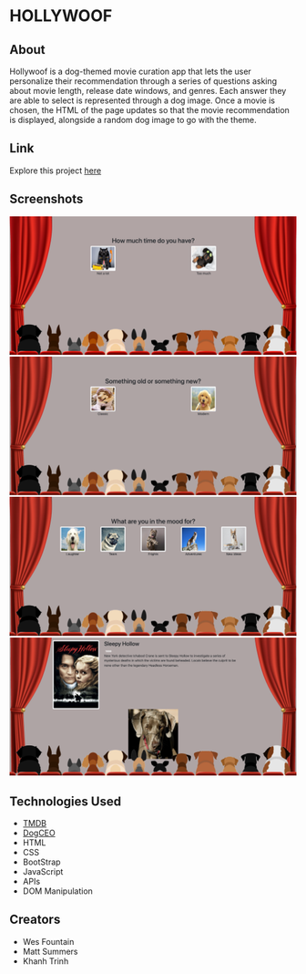 # HOLLYWOOF

## About

Hollywoof is a dog-themed movie curation app that lets the user personalize their recommendation through a series of questions asking about movie length, release date windows, and genres. Each answer they are able to select is represented through a dog image. Once a movie is chosen, the HTML of the page updates so that the movie recommendation is displayed, alongside a random dog image to go with the theme.

## Link

Explore this project [here](https://hollywoof.netlify.app/ "here")

## Screenshots

![first question screen](assets/rmss1.png)
![second question screen](assets/rmss2.png)
![third question screen](assets/rmss3.png)
![results screen](assets/rmss4.png)

## Technologies Used
- [TMDB](https://developers.themoviedb.org/3/getting-started/introduction "TMDB")
- [DogCEO](https://dog.ceo/dog-api/ "DogCEO")
- HTML
- CSS
- BootStrap
- JavaScript
- APIs
- DOM Manipulation

## Creators
- Wes Fountain
- Matt Summers
- Khanh Trinh
